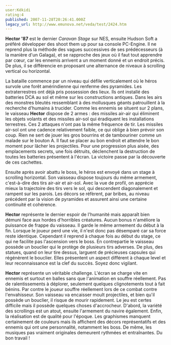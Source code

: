 ```yaml
---
user:Kékidi
rating:4
published: 2007-11-28T20:26:41.000Z
legacy_url: http://www.emunova.net/veda/test/2424.htm
---
```

**Hector '87** est le dernier _Caravan Stage_ sur NES, ensuite Hudson Soft a préféré développer des shoot them up pour sa console PC-Engine. Il ne reprend plus la méthode des vagues successives de ses prédécesseurs (à la manière d'un Galaga), et se rapproche des jeux où il faut tout apprendre par cœur, car les ennemis arrivent a un moment donné et un endroit précis. De plus, il se différencie en proposant une alternance de niveaux à scrolling vertical ou horizontal.  

  

La bataille commence par un niveau qui défile verticalement où le héros survole une forêt amérindienne qui renferme des pyramides. Les extraterrestres ont déjà pris possession des lieux. Ils ont installé des batteries DCA au sol et même sur les constructions antiques. Dans les airs des monstres bleutés ressemblant à des mollusques géants patrouillent à la recherche d'humains à trucider. Comme les ennemis se situent sur 2 plans, le vaisseau **Hector** dispose de 2 armes : des missiles air-air qui éliminent les objets volants et des missiles air-sol qui éradiquent les installations terrestres. Ces 2 attaques n'ont pas la même fréquence de tir. Les missiles air-sol ont une cadence relativement faible, ce qui oblige à bien prévoir son coup. Rien ne sert de jouer les gros bourrins et de tambouriner comme un malade sur le bouton A. Il faut se placer au bon endroit et attendre le bon moment pour lâcher les projectiles. Pour une progression plus aisée, des emplacements secrets, une fois détruits, déclenchent la destruction de toutes les batteries présentent à l'écran. La victoire passe par la découverte de ces cachettes.  

  

Ensuite après avoir abattu le boss, le héros est envoyé dans un stage à scrolling horizontal. Son vaisseau dispose toujours du même armement, c'est-à-dire des tirs air-air et air-sol. Avec la vue de profil, on apprécie mieux la trajectoire des tirs vers le sol, qui descendent diagonalement et rampent sur les parois. Les décors se réfèrent, par bribes, au niveau précédent par la vision de pyramides et assurent ainsi une certaine continuité et cohérence.  

  

**Hector** représente le dernier espoir de l'humanité mais apparaît bien démuni face aux hordes d'horribles créatures. Aucun bonus n'améliore la puissance de frappe du vaisseau. Il garde le même armement du début à la fin. Lorsque le joueur perd une vie, il n'est donc pas désemparé car sa force reste identique. Cependant il reprend à chaque fois au début du stage, ce qui ne facilite pas l'ascension vers le boss. En contrepartie le vaisseau possède un bouclier qui le protège de plusieurs tirs adverses. De plus, des statues, quand on leur tire dessus, larguent de précieuses capsules qui régénèrent le bouclier. Elles présentent un aspect différent à chaque level et leur reconnaissance est la clef du succès. Soyez donc vigilant.  

  

**Hector** représente un véritable challenge. L'écran se charge vite en ennemis et surtout en balles sans que l'animation en souffre réellement. Pas de ralentissements à déplorer, seulement quelques clignotements tout à fait bénins. Par contre le joueur souffre réellement lors de ce combat contre l'envahisseur. Son vaisseau va encaisser moult projectiles, et bien qu'il possède un bouclier, il risque de mourir rapidement. Le jeu est certes difficile mais il possède quelques choses d'accrocheur. D'abord, la variété des scrollings est un atout, ensuite l'armement du navire également. Enfin, la réalisation est de qualité pour l'époque. Les graphismes manquent certainement de couleurs mais ils affichent des décors représentatifs et des ennemis qui ont une personnalité, notamment les boss. De même, les musiques pas vraiment originales demeurent rythmées et entraînantes. Du bon travail !